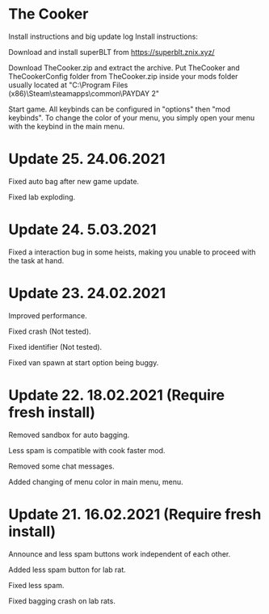 # The Cooker
Install instructions and big update log
Install instructions:

Download and install superBLT from https://superblt.znix.xyz/

Download TheCooker.zip and extract the archive. Put TheCooker and TheCookerConfig folder from TheCooker.zip inside your mods folder usually located at "C:\Program Files (x86)\Steam\steamapps\common\PAYDAY 2"

Start game. All keybinds can be configured in "options" then "mod keybinds".
To change the color of your menu, you simply open your menu with the keybind in the main menu.

# Update 25. 24.06.2021

Fixed auto bag after new game update.

Fixed lab exploding.

# Update 24. 5.03.2021

Fixed a interaction bug in some heists, making you unable to proceed with the task at hand.

# Update 23. 24.02.2021

Improved performance.

Fixed crash (Not tested).

Fixed identifier (Not tested).

Fixed van spawn at start option being buggy.

# Update 22. 18.02.2021 (Require fresh install)

Removed sandbox for auto bagging. 

Less spam is compatible with cook faster mod.

Removed some chat messages.

Added changing of menu color in main menu, menu.

# Update 21. 16.02.2021 (Require fresh install)

Announce and less spam buttons work independent of each other.

Added less spam button for lab rat.

Fixed less spam.

Fixed bagging crash on lab rats.
